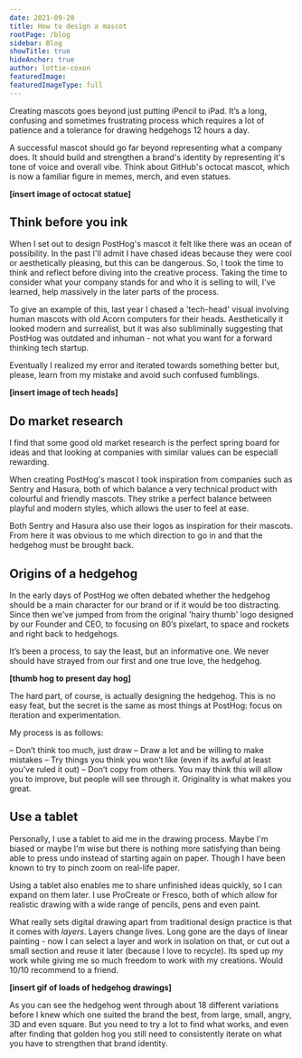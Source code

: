 ```yaml
---
date: 2021-09-20
title: How to design a mascot 
rootPage: /blog
sidebar: Blog
showTitle: true
hideAnchor: true
author: lottie-coxon
featuredImage: 
featuredImageType: full
---
```


Creating mascots goes beyond just putting iPencil to iPad. It’s a long, confusing and sometimes frustrating process which requires a lot of patience and a tolerance for drawing hedgehogs 12 hours a day. 

A successful mascot should go far beyond representing what a company does. It should build and strengthen a brand's identity by representing it's tone of voice and overall vibe. Think about GitHub's octocat mascot, which is now a familiar figure in memes, merch, and even statues. 

**[insert image of octocat statue]**

## Think before you ink

When I set out to design PostHog's mascot it felt like there was an ocean of possibility. In the past I'll admit I have chased ideas because they were cool or aesthetically pleasing, but this can be dangerous. So, I took the time to think and reflect before diving into the creative process. Taking the time to consider what your company stands for and who it is selling to will, I've learned, help massively in the later parts of the process. 

To give an example of this, last year I chased a 'tech-head' visual involving human mascots with old Acorn computers for their heads. Aesthetically it looked modern and surrealist, but it was also subliminally suggesting that PostHog was outdated and inhuman - not what you want for a forward thinking tech startup. 

Eventually I realized my error and iterated towards something better but, please, learn from my mistake and avoid such confused fumblings.

**[insert image of tech heads]**

## Do market research

I find that some good old market research is the perfect spring board for ideas and that looking at companies with similar values can be especiall rewarding. 

When creating PostHog's mascot I took inspiration from companies such as Sentry and Hasura, both of which balance a very technical product with colourful and friendly mascots. They strike a perfect balance between playful and modern styles, which allows the user to feel at ease.

Both Sentry and Hasura also use their logos as inspiration for their mascots. From here it was obvious to me which direction to go in and that the hedgehog must be brought back. 

## Origins of a hedgehog

In the early days of PostHog we often debated whether the hedgehog should be a main character for our brand or if it would be too distracting. Since then we've jumped from from the original 'hairy thumb' logo designed by our Founder and CEO, to focusing on 80’s pixelart, to space and rockets and right back to hedgehogs. 

It’s been a process, to say the least, but an informative one. We never should have strayed from our first and one true love, the hedgehog. 

**[thumb hog to present day hog]**

The hard part, of course, is actually designing the hedgehog. This is no easy feat, but the secret is the same as most things at PostHog: focus on iteration and experimentation. 

My process is as follows:

– Don’t think too much, just draw
– Draw a lot and be willing to make mistakes
– Try things you think you won’t like (even if its awful at least you’ve ruled it out)
– Don’t copy from others. You may think this will allow you to improve, but people will see through it. Originality is what makes you great.

## Use a tablet

Personally, I use a tablet to aid me in the drawing process. Maybe I'm biased or maybe I’m wise but there is nothing more satisfying than being able to press undo instead of starting again on paper. Though I have been known to try to pinch zoom on real-life paper. 

Using a tablet also enables me to share unfinished ideas quickly, so I can expand on them later. I use ProCreate or Fresco, both of which allow for realistic drawing with a wide range of pencils, pens and even paint. 

What really sets digital drawing apart from traditional design practice is that it comes with _layers_. Layers change lives. Long gone are the days of linear painting - now I can select a layer and work in isolation on that, or cut out a small section and reuse it later (because I love to recycle). Its sped up my work while giving me so much freedom to work with my creations. Would 10/10 recommend to a friend.

**[insert gif of loads of hedgehog drawings]**

As you can see the hedgehog went through about 18 different variations before I knew which one suited the brand the best, from large, small, angry, 3D and even square. But you need to try a lot to find what works, and even after finding that golden hog you still need to consistently iterate on what you have to strengthen that brand identity. 